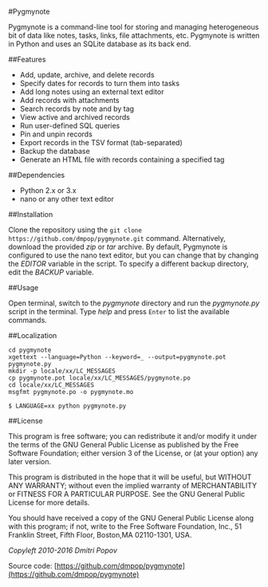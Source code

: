 #Pygmynote

Pygmynote is a command-line tool for storing and managing heterogeneous bit of data like notes, tasks, links, file attachments, etc. Pygmynote is written in Python and uses an SQLite database as its back end.

##Features

- Add, update, archive, and delete records
- Specify dates for records to turn them into tasks
- Add long notes using an external text editor
- Add records with attachments
- Search records by note and by tag
- View active and archived records
- Run user-defined SQL queries
- Pin and unpin records
- Export records in the TSV format (tab-separated)
- Backup the database
- Generate an HTML file with records containing a specified tag

##Dependencies

- Python 2.x or 3.x
- nano or any other text editor

##Installation

Clone the repository using the `git clone https://github.com/dmpop/pygmynote.git` command. Alternatively, download the provided *zip* or *tar* archive. By default, Pygmynote is configured to use the nano text editor, but you can change that by changing the *EDITOR* variable in the script. To specify a different backup directory, edit the *BACKUP* variable.

##Usage

Open terminal, switch to the *pygmynote* directory and run the _pygmynote.py_ script in the terminal. Type *help* and press `Enter` to list the available commands.

##Localization

	cd pygmynote
	xgettext --language=Python --keyword=_ --output=pygmynote.pot pygmynote.py
	mkdir -p locale/xx/LC_MESSAGES
	cp pygmynote.pot locale/xx/LC_MESSAGES/pygmynote.po
	cd locale/xx/LC_MESSAGES
	msgfmt pygmynote.po -o pygmynote.mo

	$ LANGUAGE=xx python pygmynote.py

##License

This program is free software; you can redistribute it and/or modify it under the terms of the GNU General Public License as published by the Free Software Foundation; either version 3 of the License, or (at your option) any later version.

This program is distributed in the hope that it will be useful, but WITHOUT ANY WARRANTY; without even the implied warranty of MERCHANTABILITY or FITNESS FOR A PARTICULAR PURPOSE.  See the GNU General Public License for more details.

You should have received a copy of the GNU General Public License along with this program; if not, write to the Free Software Foundation, Inc., 51 Franklin Street, Fifth Floor, Boston,MA 02110-1301, USA.

_Copyleft 2010-2016 Dmitri Popov_

Source code: [https://github.com/dmpop/pygmynote](https://github.com/dmpop/pygmynote)
